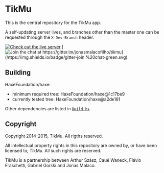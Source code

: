 TikMu
=====

This is the central repository for the TikMu app.

A self-updating server lives, and branches other than the master one can be requested through the `X-Dev-Branch` header.

[![Check out the live server](https://img.shields.io/badge/live%20at-104.236.51.222-brightgreen.svg)](https://104.236.51.222/)
[![Join the chat at https://gitter.im/jonasmalacofilho/tikmu](https://img.shields.io/badge/gitter-join %20chat-green.svg)](https://gitter.im/jonasmalacofilho/tikmu?utm_source=badge&utm_medium=badge&utm_content=badge)


## Building

HaxeFoundation/haxe:

 - minimum required tree: HaxeFoundation/haxe@1c17be9
 - currently tested tree: HaxeFoundation/haxe@a2de181

Other dependencies are listed in [`Build.hx`](Build.hx).


## Copyright

Copyright 2014-2015, TikMu.  All rigths reserved.

All intellectual property rights in this repository are owned by, or have been
licensed to, TikMu.  All such rights are reserved.

TikMu is a partnership between Arthur Szász, Cauê Waneck, Flávio Fraschetti,
Gabriel Gorski and Jonas Malaco.


